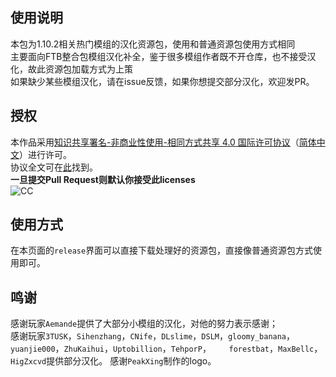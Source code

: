 ## 使用说明
本包为1.10.2相关热门模组的汉化资源包，使用和普通资源包使用方式相同    
主要面向FTB整合包模组汉化补全，鉴于很多模组作者既不开仓库，也不接受汉化，故此资源包加载方式为上策    
如果缺少某些模组汉化，请在issue反馈，如果你想提交部分汉化，欢迎发PR。    

## 授权
本作品采用[知识共享署名-非商业性使用-相同方式共享 4.0 国际许可协议](https://creativecommons.org/licenses/by-nc-sa/4.0/)（[简体中文](https://creativecommons.org/licenses/by-nc-sa/4.0/deed.zh)）进行许可。    
协议全文可在[此](./LICENSE)找到。    
**一旦提交Pull Request则默认你接受此licenses**     
![CC](https://pic3.zhimg.com/39119df78331a72cf1381b7b25650036_b.png)     

## 使用方式
在本页面的`release`界面可以直接下载处理好的资源包，直接像普通资源包方式使用即可。

## 鸣谢
感谢玩家`Aemande`提供了大部分小模组的汉化，对他的努力表示感谢；  
感谢玩家`3TUSK`，`Sihenzhang`，`CNife`，`DLslime`，`DSLM`，`gloomy_banana`，`yuanjie000`，`ZhuKaihui`，`Uptobillion`，`TehporP`，`	forestbat`，`MaxBellc`，`HigZxcvd`提供部分汉化。
感谢`PeakXing`制作的logo。
